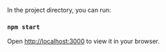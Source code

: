 In the project directory, you can run:

### `npm start`

Open [http://localhost:3000](http://localhost:3000) to view it in your browser.